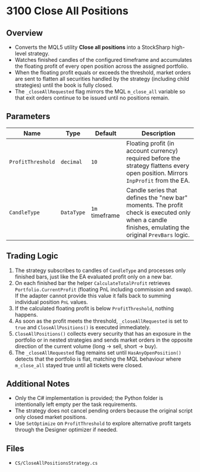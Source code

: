 # 3100 Close All Positions

## Overview
- Converts the MQL5 utility **Close all positions** into a StockSharp high-level strategy.
- Watches finished candles of the configured timeframe and accumulates the floating profit of every open position across the assigned portfolio.
- When the floating profit equals or exceeds the threshold, market orders are sent to flatten all securities handled by the strategy (including child strategies) until the book is fully closed.
- The `_closeAllRequested` flag mirrors the MQL `m_close_all` variable so that exit orders continue to be issued until no positions remain.

## Parameters
| Name | Type | Default | Description |
| --- | --- | --- | --- |
| `ProfitThreshold` | `decimal` | `10` | Floating profit (in account currency) required before the strategy flattens every open position. Mirrors `InpProfit` from the EA. |
| `CandleType` | `DataType` | `1m` timeframe | Candle series that defines the "new bar" moments. The profit check is executed only when a candle finishes, emulating the original `PrevBars` logic. |

## Trading Logic
1. The strategy subscribes to candles of `CandleType` and processes only finished bars, just like the EA evaluated profit only on a new bar.
2. On each finished bar the helper `CalculateTotalProfit` retrieves `Portfolio.CurrentProfit` (floating PnL including commission and swap). If the adapter cannot provide this value it falls back to summing individual position `PnL` values.
3. If the calculated floating profit is below `ProfitThreshold`, nothing happens.
4. As soon as the profit meets the threshold, `_closeAllRequested` is set to `true` and `CloseAllPositions()` is executed immediately.
5. `CloseAllPositions()` collects every security that has an exposure in the portfolio or in nested strategies and sends market orders in the opposite direction of the current volume (long → sell, short → buy).
6. The `_closeAllRequested` flag remains set until `HasAnyOpenPosition()` detects that the portfolio is flat, matching the MQL behaviour where `m_close_all` stayed true until all tickets were closed.

## Additional Notes
- Only the C# implementation is provided; the Python folder is intentionally left empty per the task requirements.
- The strategy does not cancel pending orders because the original script only closed market positions.
- Use `SetOptimize` on `ProfitThreshold` to explore alternative profit targets through the Designer optimizer if needed.

## Files
- `CS/CloseAllPositionsStrategy.cs`
